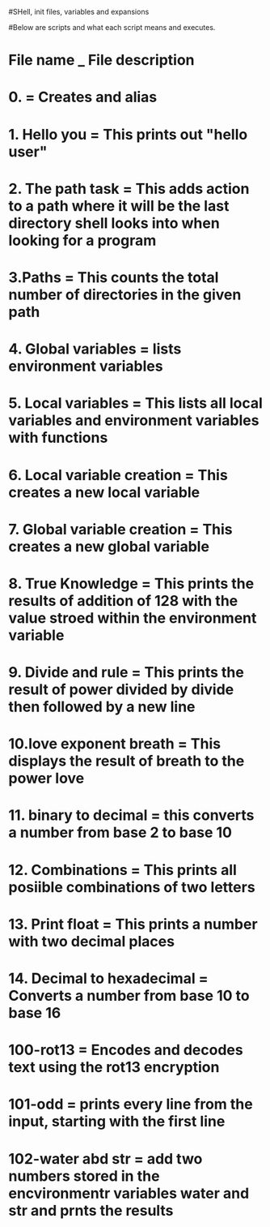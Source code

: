 #SHell, init files, variables and expansions

#Below are scripts and what each script means and executes.

# File name _ File description

# 0. <o>    = Creates and alias

# 1. Hello you     =  This prints out "hello user"

# 2. The path task = This adds action to a path where it will be the last directory shell looks into when looking for a program

# 3.Paths          = This counts the total number of directories in the given  path

# 4. Global variables = lists environment variables

# 5. Local variables  = This lists all local variables and environment variables with functions

# 6. Local variable creation = This creates a new local variable

# 7. Global variable creation = This creates a new global variable

# 8. True Knowledge = This prints the results of addition of 128 with the value stroed within the environment variable

# 9. Divide and rule = This prints the result of power divided by divide then followed by a new line

# 10.love exponent breath = This displays the result of breath to the power love

# 11. binary to decimal = this converts a number from base 2 to base 10

# 12. Combinations = This prints all posiible combinations of two letters

# 13. Print float = This prints a number with two decimal places

# 14. Decimal to hexadecimal = Converts a number from base 10 to base 16

# 100-rot13 = Encodes and decodes text using the rot13 encryption

# 101-odd = prints every line from the input, starting with the first line

# 102-water abd str = add two numbers stored in the encvironmentr variables water and str and prnts the results

